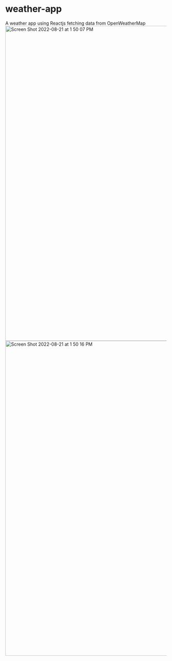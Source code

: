 # weather-app
A weather app using Reactjs fetching data from OpenWeatherMap 
<img width="981" alt="Screen Shot 2022-08-21 at 1 50 07 PM" src="https://user-images.githubusercontent.com/77873239/185811676-789a4870-e6ad-410c-8eff-1f28dcc2e12b.png">
<img width="981" alt="Screen Shot 2022-08-21 at 1 50 16 PM" src="https://user-images.githubusercontent.com/77873239/185811679-227ca1c8-000c-4189-9552-e71bc0d342b0.png">
